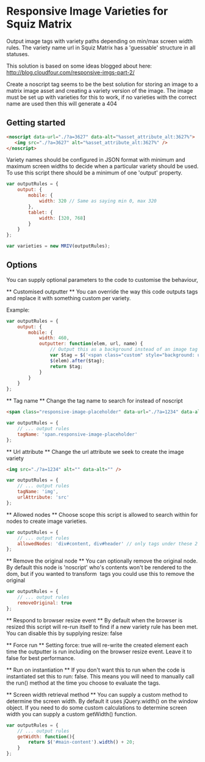 Responsive Image Varieties for Squiz Matrix
===========================================

Output image tags with variety paths depending on min/max screen width rules. The
variety name url in Squiz Matrix has a 'guessable' structure in all statuses.

This solution is based on some ideas blogged about here:
http://blog.cloudfour.com/responsive-imgs-part-2/

Create a noscript tag seems to be the best solution for storing an image to a matrix
image asset and creating a variety version of the image. The image must be set up
with varieties for this to work, if no varieties with the correct name are used then
this will generate a 404

Getting started
---------------

```html
<noscript data-url="./?a=3627" data-alt="%asset_attribute_alt:3627%">
   <img src="./?a=3627" alt="%asset_attribute_alt:3627%" />
</noscript>
```

Variety names should be configured in JSON format with minimum and maximum screen
widths to decide when a particular variety should be used. To use this script there
should be a minimum of one 'output' property.

```javascript
var outputRules = {
    output: {
        mobile: {
            width: 320 // Same as saying min 0, max 320
        },
        tablet: {
            width: [320, 768]
        }
    }
};

var varieties = new MRIV(outputRules);
```

Options
-------

You can supply optional parameters to the code to customise the behaviour,

** Customised outputter **
You can override the way this code outputs tags and replace it with something custom
per variety.

Example:
```javascript
var outputRules = {
    output: {
        mobile: {
            width: 460,
            outputter: function(elem, url, name) {
                // Output this as a background instead of an image tag
                var $tag = $('<span class="custom" style="background: url(' + url + ')">' + name + '</span>');
                $(elem).after($tag);
                return $tag;
            }
        }
    }
};
```

** Tag name **
Change the tag name to search for instead of noscript

```html
<span class="responsive-image-placeholder" data-url="./?a=1234" data-alt=""></span>
```

```javascript
var outputRules = {
    // ... output rules
    tagName: 'span.responsive-image-placeholder'
};
```

** Url attribute **
Change the url attribute we seek to create the image variety

```html
<img src="./?a=1234" alt="" data-alt="" />
```

```javascript
var outputRules = {
    // ... output rules
    tagName: 'img',
    urlAttribute: 'src'
};
```

** Allowed nodes **
Choose scope this script is allowed to search within for nodes to create image
varieties.

```javascript
var outputRules = {
    // ... output rules
    allowedNodes: 'div#content, div#header' // only tags under these 2 divs will be processed
};
```
** Remove the original node **
You can optionally remove the original node. By default this node is 'noscript' who's contents
won't be rendered to the dom, but if you wanted to transform <img> tags you could use this to 
remove the original

```javascript
var outputRules = {
    // ... output rules
    removeOriginal: true
};
```

** Respond to browser resize event **
By default when the browser is resized this script will re-run itself to find if
a new variety rule has been met. You can disable this by supplying resize: false

** Force run **
Setting force: true will re-write the created element each time the outputter is run
including on the browser resize event. Leave it to false for best performance.

** Run on instantiation **
If you don't want this to run when the code is instantiated set this to run: false. This
means you will need to manually call the run() method at the time you choose to evaluate
the tags.

** Screen width retrieval method **
You can supply a custom method to determine the screen width. By default it uses
jQuery.width() on the window object. If you need to do some custom calculations to
determine screen width you can supply a custom getWidth() function.

```javascript
var outputRules = {
    // ... output rules
    getWidth: function(){
        return $('#main-content').width() + 20;
    }
};
````
